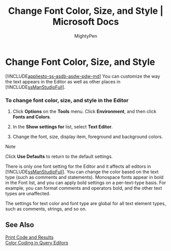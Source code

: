 ﻿---
title: "Change Font Color, Size, and Style | Microsoft Docs"
ms.custom: ""
ms.date: "03/01/2017"
ms.prod: "sql-non-specified"
ms.prod_service: "sql-tools"
ms.service: ""
ms.component: "ssms-scripting"
ms.reviewer: ""
ms.suite: "sql"
ms.technology: 
  - "database-engine"
ms.tgt_pltfrm: ""
ms.topic: "article"
helpviewer_keywords: 
  - "size [SQL Server], fonts"
  - "modifying fonts"
  - "fonts [SQL Server Management Studio]"
  - "customizing fonts [SQL Server]"
  - "Query Editor [SQL Server Management Studio], managing fonts"
  - "text fonts [SQL Server Management Studio]"
ms.assetid: 5c3061db-23c5-4d9f-a6ab-6b53a1a83f88
caps.latest.revision: 23
author: "MightyPen"
ms.author: "genemi"
manager: "craigg"
ms.workload: "On Demand"
monikerRange: ">= aps-pdw-2016 || = azuresqldb-current || = azure-sqldw-latest || >= sql-server-2016 || = sqlallproducts-allversions"
---
# Change Font Color, Size, and Style
[!INCLUDE[appliesto-ss-asdb-asdw-pdw-md](../../includes/appliesto-ss-asdb-asdw-pdw-md.md)]
  You can customize the way the text appears in the Editor as well as other places in [!INCLUDE[ssManStudioFull](../../includes/ssmanstudiofull-md.md)].  
  
### To change font color, size, and style in the Editor  
  
1.  Click **Options** on the **Tools** menu. Click **Environment**, and then click **Fonts and Colors**.  
  
2.  In the **Show settings for** list, select **Text Editor**.  
  
3.  Change the font, size, display item, foreground and background colors.  
  
> [!NOTE]  
>  Click **Use Defaults** to return to the default settings.  
  
 There is only one font setting for the Editor and it affects all editors in [!INCLUDE[ssManStudioFull](../../includes/ssmanstudiofull-md.md)]. You can change the color based on the text type (such as comments and statements). Monospace fonts appear in bold in the Font list, and you can apply bold settings on a per-text-type basis. For example, you can format comments and operators bold, and the other text types are unaffected.  
  
 The settings for text color and font type are global for all text element types, such as comments, strings, and so on.  
  
## See Also  
 [Print Code and Results](../../relational-databases/scripting/print-code-and-results.md)   
 [Color Coding in Query Editors](../../relational-databases/scripting/color-coding-in-query-editors.md)  
  
  
